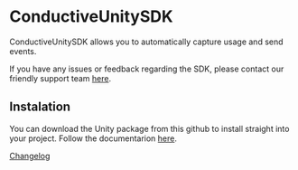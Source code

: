 # ConductiveUnitySDK

ConductiveUnitySDK allows you to automatically capture usage and send events.

If you have any issues or feedback regarding the SDK, please contact our friendly support team [here]().

## Instalation 

You can download the Unity package from this github to install straight into your project.
Follow the documentarion [here]().

[Changelog](CHANGELOG.md)